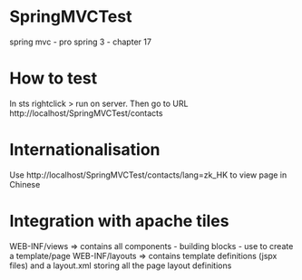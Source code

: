 SpringMVCTest
=============

spring mvc - pro spring 3 - chapter 17

How to test
============
In sts rightclick > run on server.
Then go to URL http://localhost/SpringMVCTest/contacts

Internationalisation
====================
Use http://localhost/SpringMVCTest/contacts/lang=zk_HK to view page in Chinese

Integration with apache tiles
=============================
WEB-INF/views => contains all components - building blocks - use to create a template/page
WEB-INF/layouts => contains template definitions (jspx files) and a layout.xml storing all the page layout definitions

